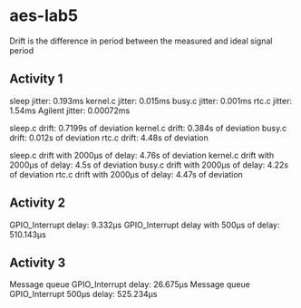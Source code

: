# aes-lab5
Drift is the difference in period between the measured and ideal signal period

## Activity 1
sleep jitter: 0.193ms
kernel.c jitter: 0.015ms
busy.c jitter: 0.001ms
rtc.c jitter: 1.54ms
Agilent jitter: 0.00072ms

sleep.c drift: 0.7199s of deviation
kernel.c drift: 0.384s of deviation
busy.c drift: 0.012s of deviation
rtc.c drift: 4.48s of deviation

sleep.c drift with 2000µs  of delay: 4.76s of deviation
kernel.c drift with 2000µs of delay: 4.5s of deviation
busy.c drift with 2000µs of delay: 4.22s of deviation
rtc.c drift with 2000µs of delay: 4.47s of deviation

## Activity 2
GPIO_Interrupt delay: 9.332µs
GPIO_Interrupt delay with 500µs of delay: 510.143µs

## Activity 3
Message queue GPIO_Interrupt delay: 26.675µs
Message queue GPIO_Interrupt 500µs delay: 525.234µs
